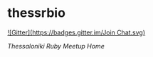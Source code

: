 thessrbio
=========
[![Gitter](https://badges.gitter.im/Join Chat.svg)](https://gitter.im/thessrb/thessrbio?utm_source=badge&utm_medium=badge&utm_campaign=pr-badge&utm_content=badge)

*Thessaloniki Ruby Meetup Home*
